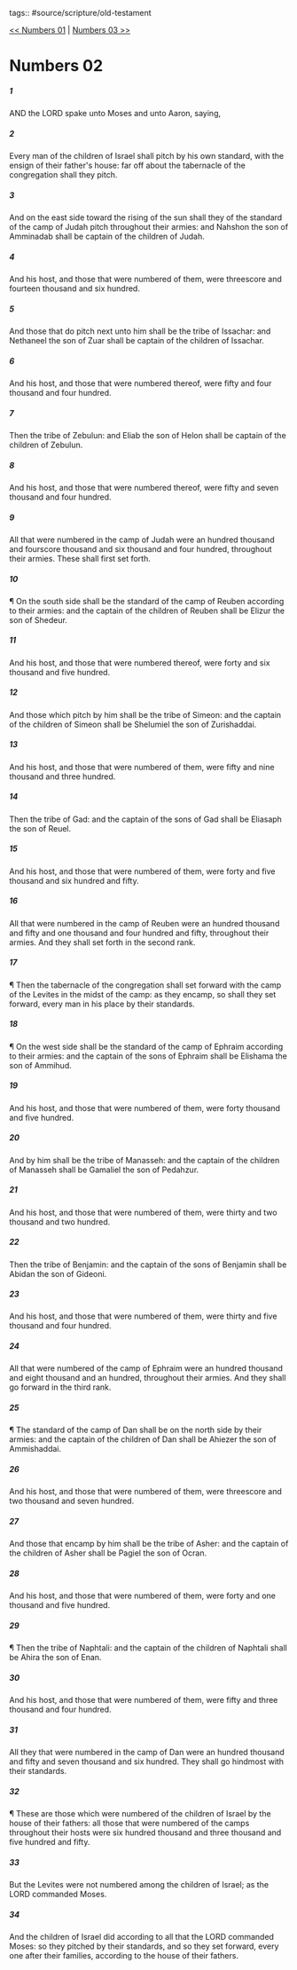 tags:: #source/scripture/old-testament

[<< Numbers 01](/Old_Testament/04_Numbers/Numbers_01.md) | [Numbers 03 >>](/Old_Testament/04_Numbers/Numbers_03.md)

# Numbers 02

##### 1

AND the LORD spake unto Moses and unto Aaron, saying,

##### 2

Every man of the children of Israel shall pitch by his own standard, with the ensign of their father's house: far off about the tabernacle of the congregation shall they pitch.

##### 3

And on the east side toward the rising of the sun shall they of the standard of the camp of Judah pitch throughout their armies: and Nahshon the son of Amminadab shall be captain of the children of Judah.

##### 4

And his host, and those that were numbered of them, were threescore and fourteen thousand and six hundred.

##### 5

And those that do pitch next unto him shall be the tribe of Issachar: and Nethaneel the son of Zuar shall be captain of the children of Issachar.

##### 6

And his host, and those that were numbered thereof, were fifty and four thousand and four hundred.

##### 7

Then the tribe of Zebulun: and Eliab the son of Helon shall be captain of the children of Zebulun.

##### 8

And his host, and those that were numbered thereof, were fifty and seven thousand and four hundred.

##### 9

All that were numbered in the camp of Judah were an hundred thousand and fourscore thousand and six thousand and four hundred, throughout their armies. These shall first set forth.

##### 10

¶ On the south side shall be the standard of the camp of Reuben according to their armies: and the captain of the children of Reuben shall be Elizur the son of Shedeur.

##### 11

And his host, and those that were numbered thereof, were forty and six thousand and five hundred.

##### 12

And those which pitch by him shall be the tribe of Simeon: and the captain of the children of Simeon shall be Shelumiel the son of Zurishaddai.

##### 13

And his host, and those that were numbered of them, were fifty and nine thousand and three hundred.

##### 14

Then the tribe of Gad: and the captain of the sons of Gad shall be Eliasaph the son of Reuel.

##### 15

And his host, and those that were numbered of them, were forty and five thousand and six hundred and fifty.

##### 16

All that were numbered in the camp of Reuben were an hundred thousand and fifty and one thousand and four hundred and fifty, throughout their armies. And they shall set forth in the second rank.

##### 17

¶ Then the tabernacle of the congregation shall set forward with the camp of the Levites in the midst of the camp: as they encamp, so shall they set forward, every man in his place by their standards.

##### 18

¶ On the west side shall be the standard of the camp of Ephraim according to their armies: and the captain of the sons of Ephraim shall be Elishama the son of Ammihud.

##### 19

And his host, and those that were numbered of them, were forty thousand and five hundred.

##### 20

And by him shall be the tribe of Manasseh: and the captain of the children of Manasseh shall be Gamaliel the son of Pedahzur.

##### 21

And his host, and those that were numbered of them, were thirty and two thousand and two hundred.

##### 22

Then the tribe of Benjamin: and the captain of the sons of Benjamin shall be Abidan the son of Gideoni.

##### 23

And his host, and those that were numbered of them, were thirty and five thousand and four hundred.

##### 24

All that were numbered of the camp of Ephraim were an hundred thousand and eight thousand and an hundred, throughout their armies. And they shall go forward in the third rank.

##### 25

¶ The standard of the camp of Dan shall be on the north side by their armies: and the captain of the children of Dan shall be Ahiezer the son of Ammishaddai.

##### 26

And his host, and those that were numbered of them, were threescore and two thousand and seven hundred.

##### 27

And those that encamp by him shall be the tribe of Asher: and the captain of the children of Asher shall be Pagiel the son of Ocran.

##### 28

And his host, and those that were numbered of them, were forty and one thousand and five hundred.

##### 29

¶ Then the tribe of Naphtali: and the captain of the children of Naphtali shall be Ahira the son of Enan.

##### 30

And his host, and those that were numbered of them, were fifty and three thousand and four hundred.

##### 31

All they that were numbered in the camp of Dan were an hundred thousand and fifty and seven thousand and six hundred. They shall go hindmost with their standards.

##### 32

¶ These are those which were numbered of the children of Israel by the house of their fathers: all those that were numbered of the camps throughout their hosts were six hundred thousand and three thousand and five hundred and fifty.

##### 33

But the Levites were not numbered among the children of Israel; as the LORD commanded Moses.

##### 34

And the children of Israel did according to all that the LORD commanded Moses: so they pitched by their standards, and so they set forward, every one after their families, according to the house of their fathers.
